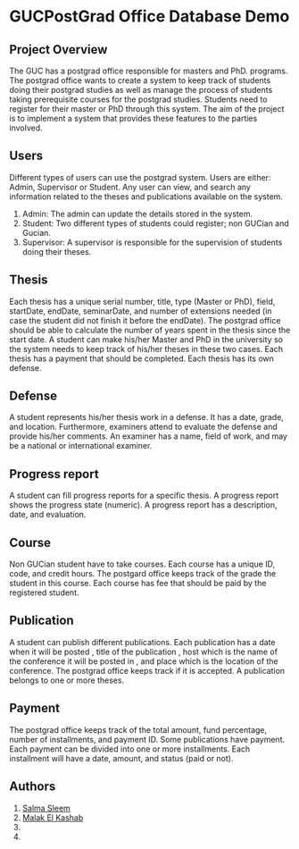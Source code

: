 # GUCPostGrad Office Database Demo
## Project Overview
  The GUC has a postgrad office responsible for masters and PhD. programs. The postgrad office wants to create a system to keep track of students doing their postgrad studies as well as manage the process of students taking prerequisite courses for the postgrad studies. Students need to register for their master or PhD through this system. The aim of the project is to implement a system that provides these features to the parties involved.
  
## Users
Different types of users can use the postgrad system. Users are either: Admin, Supervisor or Student. Any user can view, and search any information related to the theses and publications available on the system.
1. Admin: The admin can update the details stored in the system.
2. Student: Two different types of students could register; non GUCian and Gucian.
3. Supervisor: A supervisor is responsible for the supervision of students doing their theses. 

## Thesis 
Each thesis has a unique serial number, title, type (Master or PhD), field, startDate, endDate, seminarDate, and number of extensions needed (in case the student did not finish it before the endDate). The postgrad office should be able to calculate the number of years spent in the thesis since the start date. A student can make his/her Master and PhD in the university so the system needs to keep track of his/her theses in these two cases. Each thesis has a payment that should be completed. Each thesis has its own defense.

## Defense
A student represents his/her thesis work in a defense. It has a date, grade, and location. Furthermore,
examiners attend to evaluate the defense and provide his/her comments. An examiner has a name, field
of work, and may be a national or international examiner.

## Progress report
A student can fill progress reports for a specific thesis. A progress report shows the progress state (numeric). A progress report has a description, date, and evaluation.

## Course
Non GUCian student have to take courses. Each course has a unique ID, code, and credit hours. The postgard office keeps track of the grade the student in this course. Each course has fee that should be paid by the registered student.

## Publication
A student can publish different publications. Each publication has a date when it will be posted , title of the publication , host which is the name of the conference it will be posted in , and place which is the location of the conference. The postgrad office keeps track if it is accepted. A publication belongs to one or more theses.

## Payment
The postgrad office keeps track of the total amount, fund percentage, number of installments, and payment ID. Some publications have payment. Each payment can be divided into one or more installments. Each installment will have a date, amount, and status (paid or not).

## Authors 
1. [Salma Sleem](https://github.com/salmasleem)
2. [Malak El Kashab](https://github.com/malakel-khashab)
3. 
4.  

